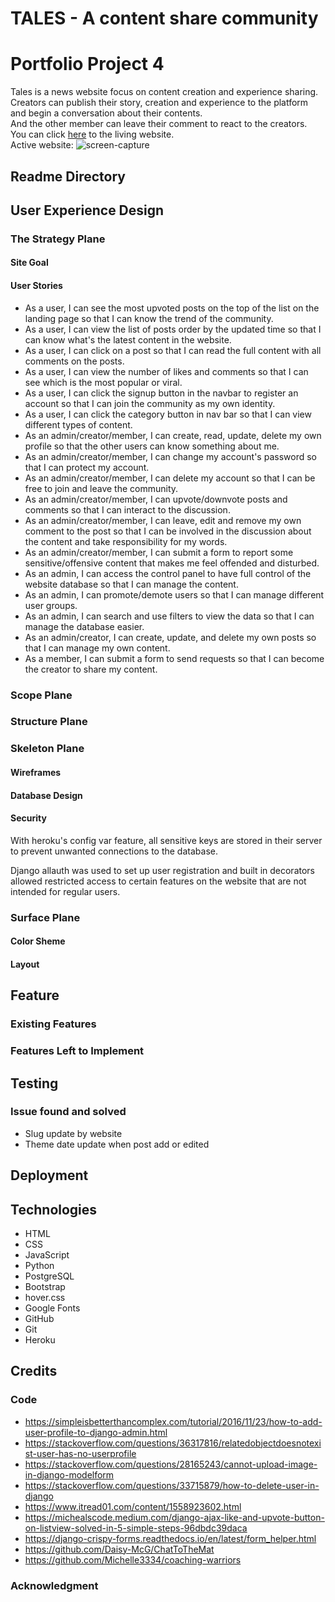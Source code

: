 # TALES - A content share community
# Portfolio Project 4
Tales is a news website focus on content creation and experience sharing.\
Creators can publish their story, creation and experience to the platform and begin a conversation about their contents.\
And the other member can leave their comment to react to the creators.\
You can click [here]() to the living website.\
Active website: 
![screen-capture]()

## **Readme Directory**
## **User Experience Design**
### **The Strategy Plane**
#### **Site Goal**
#### **User Stories**
 - As a user, I can see the most upvoted posts on the top of the list on the landing page so that I can know the trend of the community.
 - As a user, I can view the list of posts order by the updated time so that I can know what's the latest content in the website.
 - As a user, I can click on a post so that I can read the full content with all comments on the posts.
 - As a user, I can view the number of likes and comments so that I can see which is the most popular or viral.
 - As a user, I can click the signup button in the navbar to register an account so that I can join the community as my own identity.
 - As a user, I can click the category button in nav bar so that I can view different types of content.
 - As an admin/creator/member, I can create, read, update, delete my own profile so that the other users can know something about me.
 - As an admin/creator/member, I can change my account's password so that I can protect my account.
 - As an admin/creator/member, I can delete my account so that I can be free to join and leave the community.
 - As an admin/creator/member, I can upvote/downvote posts and comments so that I can interact to the discussion.
 - As an admin/creator/member, I can leave, edit and remove my own comment to the post so that I can be involved in the discussion about the content and take responsibility for my words.
 - As an admin/creator/member, I can submit a form to report some sensitive/offensive content that makes me feel offended and disturbed.
 - As an admin, I can access the control panel to have full control of the website database so that I can manage the content.
 - As an admin, I can promote/demote users so that I can manage different user groups.
 - As an admin, I can search and use filters to view the data so that I can manage the database easier.
 - As an admin/creator, I can create, update, and delete my own posts so that I can manage my own content.
 - As a member, I can submit a form to send requests so that I can become the creator to share my content.
### **Scope Plane**
### **Structure Plane**
### **Skeleton Plane**
#### **Wireframes**
#### **Database Design**
#### **Security**
With heroku's config var feature, all sensitive keys are stored in their server to prevent unwanted connections to the database.

Django allauth was used to set up user registration and built in decorators allowed restricted access to certain features on the website that are not intended for regular users.
### **Surface Plane**
#### **Color Sheme**
#### **Layout**
## **Feature**
### **Existing Features**
### **Features Left to Implement**
## **Testing**
### Issue found and solved
 - Slug update by website
 - Theme date update when post add or edited
## **Deployment**
## **Technologies**
 - HTML
 - CSS
 - JavaScript
 - Python
 - PostgreSQL
 - Bootstrap
 - hover.css
 - Google Fonts
 - GitHub
 - Git
 - Heroku
## **Credits**
### **Code**
 - https://simpleisbetterthancomplex.com/tutorial/2016/11/23/how-to-add-user-profile-to-django-admin.html
 - https://stackoverflow.com/questions/36317816/relatedobjectdoesnotexist-user-has-no-userprofile
 - https://stackoverflow.com/questions/28165243/cannot-upload-image-in-django-modelform
 - https://stackoverflow.com/questions/33715879/how-to-delete-user-in-django
 - https://www.itread01.com/content/1558923602.html
 - https://michealscode.medium.com/django-ajax-like-and-upvote-button-on-listview-solved-in-5-simple-steps-96dbdc39daca
 - https://django-crispy-forms.readthedocs.io/en/latest/form_helper.html
 - https://github.com/Daisy-McG/ChatToTheMat
 - https://github.com/Michelle3334/coaching-warriors
### **Acknowledgment**